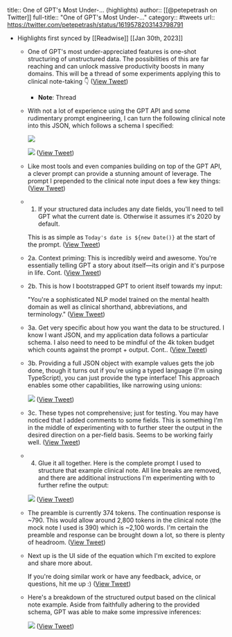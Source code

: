 title:: One of GPT's Most Under-... (highlights)
author:: [[@petepetrash on Twitter]]
full-title:: "One of GPT's Most Under-..."
category:: #tweets
url:: https://twitter.com/petepetrash/status/1619578203143798791

- Highlights first synced by [[Readwise]] [[Jan 30th, 2023]]
	- One of GPT's most under-appreciated features is one-shot structuring of unstructured data. The possibilities of this are far reaching and can unlock massive productivity boosts in many domains. This will be a thread of some experiments applying this to clinical note-taking 👇 ([View Tweet](https://twitter.com/petepetrash/status/1619578203143798791))
		- **Note**: Thread
	- With not a lot of experience using the GPT API and some rudimentary prompt engineering, I can turn the following clinical note into this JSON, which follows a schema I specified: 
	  
	  ![](https://pbs.twimg.com/media/Fnnobx_aIAE2cvE.png) 
	  
	  ![](https://pbs.twimg.com/media/FnnoiaYaYAIfdRX.jpg) ([View Tweet](https://twitter.com/petepetrash/status/1619581224498114560))
	- Like most tools and even companies building on top of the GPT API, a clever prompt can provide a stunning amount of leverage. The prompt I prepended to the clinical note input does a few key things: ([View Tweet](https://twitter.com/petepetrash/status/1619581898124328960))
	- 1. If your structured data includes any date fields, you'll need to tell GPT what the current date is. Otherwise it assumes it's 2020 by default. 
	  
	  This is as simple as `Today's date is ${new Date()}` at the start of the prompt. ([View Tweet](https://twitter.com/petepetrash/status/1619582972340076544))
	- 2a. Context priming: This is incredibly weird and awesome. You're essentially telling GPT a story about itself—its origin and it's purpose in life. Cont. ([View Tweet](https://twitter.com/petepetrash/status/1619584120639848448))
	- 2b. This is how I bootstrapped GPT to orient itself towards my input: 
	  
	  "You're a sophisticated NLP model trained on the mental health domain as well as clinical shorthand, abbreviations, and terminology." ([View Tweet](https://twitter.com/petepetrash/status/1619584410323664896))
	- 3a. Get very specific about how you want the data to be structured. I know I want JSON, and my application data follows a particular schema. I also need to need to be mindful of the 4k token budget which counts against the prompt + output. Cont.. ([View Tweet](https://twitter.com/petepetrash/status/1619585105667948546))
	- 3b. Providing a full JSON object with example values gets the job done, though it turns out if you're using a typed language (I'm using TypeScript), you can just provide the type interface! This approach enables some other capabilities, like narrowing using unions: 
	  
	  ![](https://pbs.twimg.com/media/FnnuSwDagAAC9EV.png) ([View Tweet](https://twitter.com/petepetrash/status/1619587556261396480))
	- 3c. These types not comprehensive; just for testing. You may have noticed that I added comments to some fields. This is something I'm in the middle of experimenting with to further steer the output in the desired direction on a per-field basis. Seems to be working fairly well. ([View Tweet](https://twitter.com/petepetrash/status/1619588300247007234))
	- 4. Glue it all together. Here is the complete prompt I used to structure that example clinical note. All line breaks are removed, and there are additional instructions I'm experimenting with to further refine the output: 
	  
	  ![](https://pbs.twimg.com/media/FnnwAKTaEAEYhUW.png) ([View Tweet](https://twitter.com/petepetrash/status/1619589435062095873))
	- The preamble is currently 374 tokens. The continuation response is ~790. This would allow around 2,800 tokens in the clinical note (the mock note I used is 390) which is ~2,100 words. I'm certain the preamble and response can be brought down a lot, so there is plenty of headroom. ([View Tweet](https://twitter.com/petepetrash/status/1619591255721410563))
	- Next up is the UI side of the equation which I'm excited to explore and share more about.
	  
	  If you're doing similar work or have any feedback, advice, or questions, hit me up :) ([View Tweet](https://twitter.com/petepetrash/status/1619592118036725765))
	- Here's a breakdown of the structured output based on the clinical note example. Aside from faithfully adhering to the provided schema, GPT was able to make some impressive inferences: 
	  
	  ![](https://pbs.twimg.com/media/FnqtpTiaAAIhKWh.jpg) ([View Tweet](https://twitter.com/petepetrash/status/1619798625353347072))